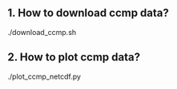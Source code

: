 

## 1. How to download ccmp data?
./download_ccmp.sh

## 2. How to plot ccmp data?
./plot_ccmp_netcdf.py


